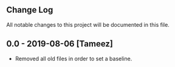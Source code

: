 ## Change Log
All notable changes to this project will be documented in this file. 

## 0.0 - 2019-08-06 [Tameez]
- Removed all old files in order to set a baseline.
